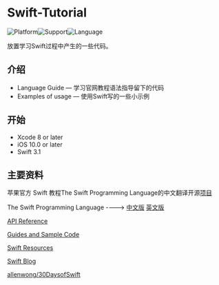 # Swift-Tutorial

![Platform](https://img.shields.io/badge/Platform-iOS-blue.svg?style=flat)![Support](https://img.shields.io/badge/Support-iOS%2010%2B-blue.svg?style=flat)![Language](https://img.shields.io/badge/Language-Swift%203-blue.svg?style=flat)

放置学习Swift过程中产生的一些代码。

## 介绍

- Language Guide — 学习官网教程语法指导留下的代码
- Examples of usage — 使用Swift写的一些小示例

## 开始

- Xcode 8 or later
- iOS 10.0 or later
- Swift 3.1

## 主要资料

苹果官方 Swift 教程The Swift Programming Language的中文翻译开源[项目](https://github.com/numbbbbb/the-swift-programming-language-in-chinese)

The Swift Programming Language		---->		[中文版](http://wiki.jikexueyuan.com/project/swift/) 	[英文版](https://developer.apple.com/library/content/documentation/Swift/Conceptual/Swift_Programming_Language/index.html#//apple_ref/doc/uid/TP40014097-CH3-ID0)

[API Reference](https://developer.apple.com/reference)

[Guides and Sample Code](https://developer.apple.com/library/content/navigation/)

[Swift Resources](https://developer.apple.com/swift/resources/)

[Swift Blog](https://developer.apple.com/swift/blog/)

[allenwong/30DaysofSwift](allenwong/30DaysofSwift)

